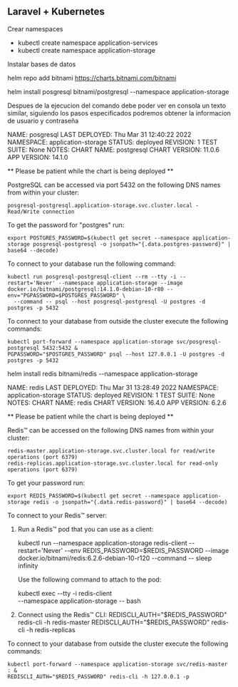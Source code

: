 ## Laravel + Kubernetes

Crear namespaces

- kubectl create namespace application-services
- kubectl create namespace application-storage

Instalar bases de datos

helm repo add bitnami https://charts.bitnami.com/bitnami

helm install posgresql bitnami/postgresql --namespace application-storage

Despues de la ejecucion del comando debe poder ver en consola un texto similar,
siguiendo los pasos especificados podremos obtener la informacion de usuario y contraseña

NAME: posgresql
LAST DEPLOYED: Thu Mar 31 12:40:22 2022
NAMESPACE: application-storage
STATUS: deployed
REVISION: 1
TEST SUITE: None
NOTES:
CHART NAME: postgresql
CHART VERSION: 11.0.6
APP VERSION: 14.1.0

** Please be patient while the chart is being deployed **

PostgreSQL can be accessed via port 5432 on the following DNS names from within your cluster:

    posgresql-postgresql.application-storage.svc.cluster.local - Read/Write connection

To get the password for "postgres" run:

    export POSTGRES_PASSWORD=$(kubectl get secret --namespace application-storage posgresql-postgresql -o jsonpath="{.data.postgres-password}" | base64 --decode)

To connect to your database run the following command:

    kubectl run posgresql-postgresql-client --rm --tty -i --restart='Never' --namespace application-storage --image docker.io/bitnami/postgresql:14.1.0-debian-10-r80 --env="PGPASSWORD=$POSTGRES_PASSWORD" \
      --command -- psql --host posgresql-postgresql -U postgres -d postgres -p 5432

To connect to your database from outside the cluster execute the following commands:

    kubectl port-forward --namespace application-storage svc/posgresql-postgresql 5432:5432 &
    PGPASSWORD="$POSTGRES_PASSWORD" psql --host 127.0.0.1 -U postgres -d postgres -p 5432

helm install redis bitnami/redis --namespace application-storage

NAME: redis
LAST DEPLOYED: Thu Mar 31 13:28:49 2022
NAMESPACE: application-storage
STATUS: deployed
REVISION: 1
TEST SUITE: None
NOTES:
CHART NAME: redis
CHART VERSION: 16.4.0
APP VERSION: 6.2.6

** Please be patient while the chart is being deployed **

Redis&trade; can be accessed on the following DNS names from within your cluster:

    redis-master.application-storage.svc.cluster.local for read/write operations (port 6379)
    redis-replicas.application-storage.svc.cluster.local for read-only operations (port 6379)

To get your password run:

    export REDIS_PASSWORD=$(kubectl get secret --namespace application-storage redis -o jsonpath="{.data.redis-password}" | base64 --decode)

To connect to your Redis&trade; server:

1. Run a Redis&trade; pod that you can use as a client:

   kubectl run --namespace application-storage redis-client --restart='Never'  --env REDIS_PASSWORD=$REDIS_PASSWORD  --image docker.io/bitnami/redis:6.2.6-debian-10-r120 --command -- sleep infinity

   Use the following command to attach to the pod:

   kubectl exec --tty -i redis-client \
   --namespace application-storage -- bash

2. Connect using the Redis&trade; CLI:
   REDISCLI_AUTH="$REDIS_PASSWORD" redis-cli -h redis-master
   REDISCLI_AUTH="$REDIS_PASSWORD" redis-cli -h redis-replicas

To connect to your database from outside the cluster execute the following commands:

    kubectl port-forward --namespace application-storage svc/redis-master : &
    REDISCLI_AUTH="$REDIS_PASSWORD" redis-cli -h 127.0.0.1 -p
